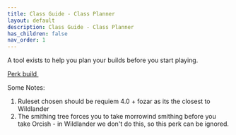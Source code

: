 ```yaml
---
title: Class Guide - Class Planner
layout: default
description: Class Guide - Class Planner
has_children: false
nav_order: 1
---
```


A tool exists to help you plan your builds before you start playing.

<a class="btn btn-pink" href="https://banananaut.github.io/NannerPlanner/" target="_blank" rel="noopener noreferrer">Perk build <svg viewBox="0 0 24 24" aria-labelledby="svg-external-link-title" width="1em" height="1em"><use xlink:href="#svg-external-link"></use></svg></a>


Some Notes:

1. Ruleset chosen should be requiem 4.0 + fozar as its the closest to Wildlander
1. The smithing tree forces you to take morrowind smithing before you take Orcish - in Wildlander we don't do this, so this perk can be ignored.
